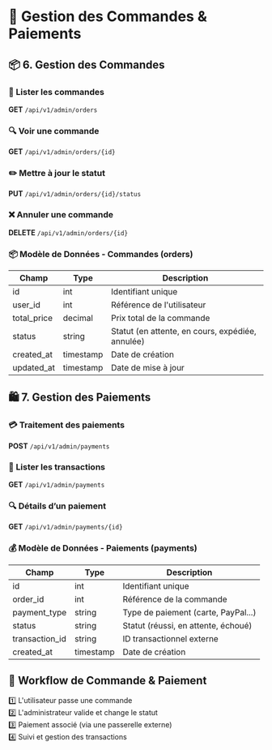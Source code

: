 # 🛒 Gestion des Commandes & Paiements

## 📦 6. Gestion des Commandes

### 📜 Lister les commandes

**GET** `/api/v1/admin/orders`

### 🔍 Voir une commande

**GET** `/api/v1/admin/orders/{id}`

### ✏️ Mettre à jour le statut

**PUT** `/api/v1/admin/orders/{id}/status`

### ❌ Annuler une commande

**DELETE** `/api/v1/admin/orders/{id}`

### 📦 Modèle de Données - Commandes (orders)

| Champ       | Type      | Description                                      |
| ----------- | --------- | ------------------------------------------------ |
| id          | int       | Identifiant unique                               |
| user_id     | int       | Référence de l'utilisateur                       |
| total_price | decimal   | Prix total de la commande                        |
| status      | string    | Statut (en attente, en cours, expédiée, annulée) |
| created_at  | timestamp | Date de création                                 |
| updated_at  | timestamp | Date de mise à jour                              |

## 🛍️ 7. Gestion des Paiements

### 💳 Traitement des paiements

**POST** `/api/v1/admin/payments`

### 📜 Lister les transactions

**GET** `/api/v1/admin/payments`

### 🔍 Détails d’un paiement

**GET** `/api/v1/admin/payments/{id}`

### 💰 Modèle de Données - Paiements (payments)

| Champ          | Type      | Description                         |
| -------------- | --------- | ----------------------------------- |
| id             | int       | Identifiant unique                  |
| order_id       | int       | Référence de la commande            |
| payment_type   | string    | Type de paiement (carte, PayPal...) |
| status         | string    | Statut (réussi, en attente, échoué) |
| transaction_id | string    | ID transactionnel externe           |
| created_at     | timestamp | Date de création                    |

## 🚀 Workflow de Commande & Paiement

1️⃣ L'utilisateur passe une commande  
2️⃣ L'administrateur valide et change le statut  
3️⃣ Paiement associé (via une passerelle externe)  
4️⃣ Suivi et gestion des transactions
